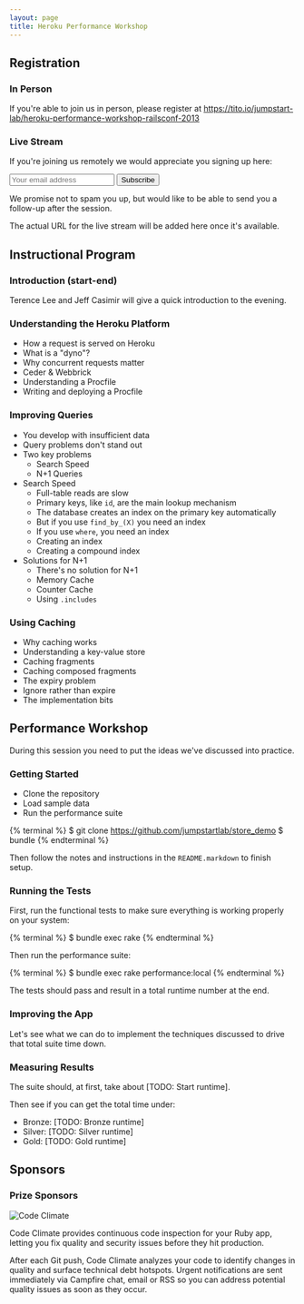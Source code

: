 ```yaml
---
layout: page
title: Heroku Performance Workshop
---
```


## Registration

### In Person

If you're able to join us in person, please register at https://tito.io/jumpstart-lab/heroku-performance-workshop-railsconf-2013

### Live Stream

If you're joining us remotely we would appreciate you signing up here:

<form action="http://jumpstartlab.us1.list-manage.com/subscribe/post?u=8080b7a05247f0dee13a0a26f&amp;id=54a4b169a2" method="post" id="mc-embedded-subscribe-form" name="mc-embedded-subscribe-form" class="validate" target="_blank">
  <div class="mc-field-group">
    <input type="text" value="" name="EMAIL" class="required email" id="mce-EMAIL" title="Your Email Address" placeholder="Your email address">
    <input type="submit" value="Subscribe" name="Subscribe" id="mc-embedded-subscribe" />
  </div>
  <div id="mce-responses">
    <div class="response" id="mce-error-response" style="display:none"></div>
    <div class="response" id="mce-success-response" style="display:none"></div>
  </div>
</form>

We promise not to spam you up, but would like to be able to send you a follow-up after the session.

The actual URL for the live stream will be added here once it's available.

## Instructional Program

### Introduction (start-end)

Terence Lee and Jeff Casimir will give a quick introduction to the evening.

### Understanding the Heroku Platform

* How a request is served on Heroku
* What is a "dyno"?
* Why concurrent requests matter
* Ceder & Webbrick
* Understanding a Procfile
* Writing and deploying a Procfile

### Improving Queries

* You develop with insufficient data
* Query problems don't stand out
* Two key problems
  * Search Speed
  * N+1 Queries
* Search Speed
  * Full-table reads are slow
  * Primary keys, like `id`, are the main lookup mechanism
  * The database creates an index on the primary key automatically
  * But if you use `find_by_(X)` you need an index
  * If you use `where`, you need an index
  * Creating an index
  * Creating a compound index
* Solutions for N+1
  * There's no solution for N+1
  * Memory Cache
  * Counter Cache
  * Using `.includes`

### Using Caching

* Why caching works
* Understanding a key-value store
* Caching fragments
* Caching composed fragments
* The expiry problem
* Ignore rather than expire
* The implementation bits

## Performance Workshop

During this session you need to put the ideas we've discussed into practice.

### Getting Started

* Clone the repository
* Load sample data
* Run the performance suite

{% terminal %}
$ git clone https://github.com/jumpstartlab/store_demo
$ bundle
{% endterminal %}

Then follow the notes and instructions in the `README.markdown` to finish setup.

### Running the Tests

First, run the functional tests to make sure everything is working properly on your system:

{% terminal %}
$ bundle exec rake
{% endterminal %}

Then run the performance suite:

{% terminal %}
$ bundle exec rake performance:local
{% endterminal %}

The tests should pass and result in a total runtime number at the end.

### Improving the App

Let's see what we can do to implement the techniques discussed to drive that total suite time down.

### Measuring Results

The suite should, at first, take about [TODO: Start runtime].  

Then see if you can get the total time under:

* Bronze: [TODO: Bronze runtime]
* Silver: [TODO: Silver runtime]
* Gold: [TODO: Gold runtime]

## Sponsors

### Prize Sponsors

![Code Climate](/images/code-climate-logo.jpg)

Code Climate provides continuous code inspection for your Ruby app, letting you fix quality and security issues before they hit production. 

After each Git push, Code Climate analyzes your code to identify changes in quality and surface technical debt hotspots. Urgent notifications are sent immediately via Campfire chat, email or RSS so you can address potential quality issues as soon as they occur.


